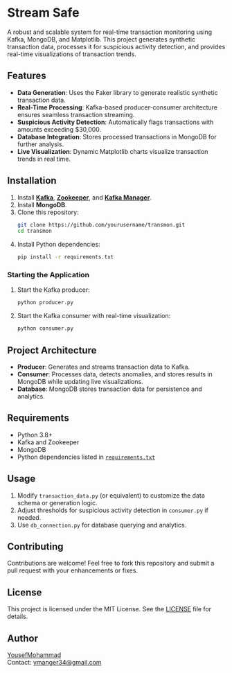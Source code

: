 # Stream Safe

A robust and scalable system for real-time transaction monitoring using Kafka, MongoDB, and Matplotlib. This project generates synthetic transaction data, processes it for suspicious activity detection, and provides real-time visualizations of transaction trends.

## Features

- **Data Generation**: Uses the Faker library to generate realistic synthetic transaction data.
- **Real-Time Processing**: Kafka-based producer-consumer architecture ensures seamless transaction streaming.
- **Suspicious Activity Detection**: Automatically flags transactions with amounts exceeding $30,000.
- **Database Integration**: Stores processed transactions in MongoDB for further analysis.
- **Live Visualization**: Dynamic Matplotlib charts visualize transaction trends in real time.

## Installation

1. Install **[Kafka](https://kafka.apache.org/downloads)**, **[Zookeeper](https://zookeeper.apache.org/releases.html)**, and **[Kafka Manager](https://github.com/yahoo/kafka-manager)**.
2. Install **MongoDB**.
3. Clone this repository:
    ```bash
    git clone https://github.com/yourusername/transmon.git
    cd transmon
    ```
4. Install Python dependencies:
    ```bash
    pip install -r requirements.txt
    ```

### Starting the Application

1. Start the Kafka producer:
    ```bash
    python producer.py
    ```

2. Start the Kafka consumer with real-time visualization:
    ```bash
    python consumer.py
    ```

## Project Architecture

- **Producer**: Generates and streams transaction data to Kafka.
- **Consumer**: Processes data, detects anomalies, and stores results in MongoDB while updating live visualizations.
- **Database**: MongoDB stores transaction data for persistence and analytics.

## Requirements

- Python 3.8+
- Kafka and Zookeeper
- MongoDB
- Python dependencies listed in [`requirements.txt`](requirements.txt)

## Usage

1. Modify `transaction_data.py` (or equivalent) to customize the data schema or generation logic.
2. Adjust thresholds for suspicious activity detection in `consumer.py` if needed.
3. Use `db_connection.py` for database querying and analytics.

## Contributing

Contributions are welcome! Feel free to fork this repository and submit a pull request with your enhancements or fixes.

## License

This project is licensed under the MIT License. See the [LICENSE](LICENSE) file for details.

## Author

[YousefMohammad](https://github.com/YousefMohammad)  
Contact: ymanger34@gmail.com

